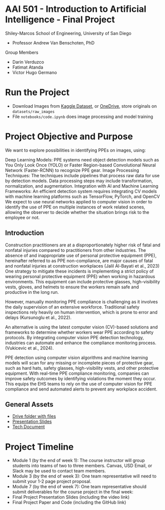 # AAI 501 - Introduction to Artificial Intelligence - Final Project
Shiley-Marcos School of Engineering, University of San Diego
- Professor Andrew Van Benschoten, PhD

Group Members
- Darin Verduzco
- Fatimat Atanda
- Victor Hugo Germano

# Run the Project

- Download Images from [Kaggle Dataset](https://www.kaggle.com/datasets/andrewmvd/hard-hat-detection), or [OneDrive](https://uofsandiego-my.sharepoint.com/:u:/g/personal/dverduzco_sandiego_edu/EY4f9M9uHatAuEf_HzcFygMBjyWW9y-2n6G4lw8KhP2R4g?e=tvYq2E), store originals on ```datasets/raw_images```
- File ```notebooks/code.ipynb``` does image processing and model training


# Project Objective and Purpose
We want to explore possibilities in identifying PPEs on images, using:

Deep Learning Models: PPE systems need object detection models such as You Only Look Once (YOLO) or Faster Region-based Convolutional Neural Network (Faster-RCNN) to recognize PPE gear.
Image Processing Techniques: The techniques include pipelines that process raw data for use by detection models. Data processing steps may include transformation, normalization, and augmentation.
Integration with AI and Machine Learning Frameworks: An efficient detection system requires integrating CV models with machine learning platforms such as TensorFlow, PyTorch, and OpenCV
We expect to use neural networks applied to computer vision in order to identify the use of PPE on multiple instances of work related scenes, allowing the observer to decide whether the situation brings risk to the employee or not.

## Introduction
Construction practitioners are at a disproportionately higher risk of fatal and nonfatal injuries compared to practitioners from other industries. The absence of and inappropriate use of personal protective equipment (PPE), hereinafter referred to as PPE non-compliance, are major causes of fatal and nonfatal injuries at construction workplaces (Jalil Al-Bayati et al., 2023)
One strategy to mitigate these incidents is implementing a strict policy of wearing personal protective equipment (PPE) when working in hazardous environments. This equipment can include protective glasses, high-visibility vests, gloves, and helmets to ensure the workers remain safe and productive in the long run.

However, manually monitoring PPE compliance is challenging as it involves the daily supervision of an extensive workforce. Traditional safety inspections rely heavily on human intervention, which is prone to error and delays (Kursunoglu et al., 2022).

An alternative is using the latest computer vision (CV)-based solutions and frameworks to determine whether workers wear PPE according to safety protocols. By integrating computer vision PPE detection technology, industries can automate and enhance the compliance monitoring process. (Vukicevic et al., 2024).

PPE detection using computer vision algorithms and machine learning models will scan for any missing or incomplete pieces of protective gear, such as hard hats, safety glasses, high-visibility vests, and other protective equipment. With real-time PPE compliance monitoring, companies can improve safety outcomes by identifying violations the moment they occur. This equips the EHS teams to rely on the use of computer vision for PPE compliance and send automated alerts to prevent any workplace accident.

## General Assets

- [Drive folder with files](https://drive.google.com/drive/u/1/folders/15zDin3POxuCeulVcSprJBGOdCX-eOWyf)
- [Presentation Slides](https://uofsandiego-my.sharepoint.com/:p:/g/personal/dverduzco_sandiego_edu/Ef6Y6QianIFKpRCftnJCUsMBCntFvWeHDpm-ezzhPlmbFQ?e=U9gp1a)
- [Tech Document](https://docs.google.com/document/d/1ssicjau-rubaIj-ixYwKiXgBDghCeJDWml9zpUxw-4A/edit?tab=t.0)


# Project Timeline
- Module 1 (by the end of week 1): The course instructor will group students into teams of two to three members. Canvas, USD Email, or Slack may be used to contact team members. 
- Module 3 (by the end of week 3): One team representative will need to submit your 1-2 page project proposal.
- Module 7 (by the end of week 7): One team representative should submit deliverables for the course project in the final week:
- Final Project Presentation Slides (including the video link)
- Final Project Paper and Code (including the GitHub link)
